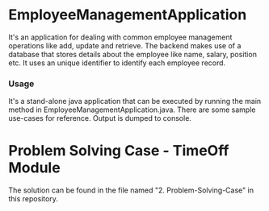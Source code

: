 # EmployeeManagementApplication
It's an application for dealing with common employee management operations like add, update and retrieve.
The backend makes use of a database that stores details about the employee like name, salary, position etc. 
It uses an unique identifier to identify each employee record.
### Usage
It's a stand-alone java application that can be executed by running the main method in EmployeeManagementApplication.java.
There are some sample use-cases for reference. Output is dumped to console.

# Problem Solving Case - TimeOff Module
The solution can be found in the file named "2. Problem-Solving-Case" in this repository.


